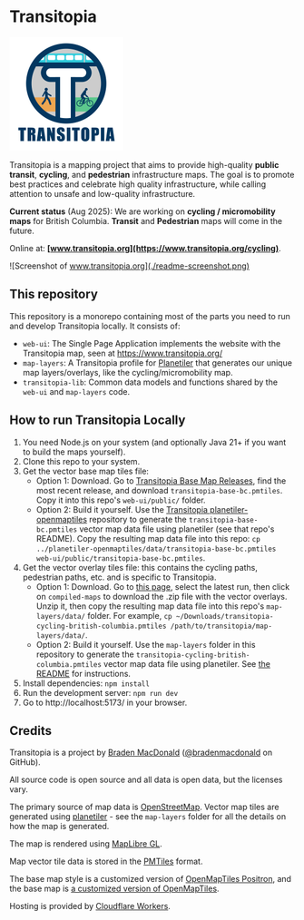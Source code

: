 # Transitopia

<img src="./web-ui/public/transitopia-logo.svg" alt="Transitopia Logo" height=200>

Transitopia is a mapping project that aims to provide high-quality **public transit**, **cycling**, and **pedestrian** infrastructure maps. The goal is to promote best practices and celebrate high quality infrastructure, while calling attention to unsafe and low-quality infrastructure.

**Current status** (Aug 2025): We are working on **cycling / micromobility maps** for British Columbia. **Transit** and **Pedestrian** maps will come in the future.

Online at: **[www.transitopia.org](https://www.transitopia.org/cycling)**.

![Screenshot of www.transitopia.org](./readme-screenshot.png)

## This repository

This repository is a monorepo containing most of the parts you need to run and develop Transitopia locally. It consists of:

- `web-ui`: The Single Page Application implements the website with the Transitopia map, seen at https://www.transitopia.org/
- `map-layers`: A Transitopia profile for [Planetiler](https://github.com/onthegomap/planetiler) that generates our unique map layers/overlays, like the cycling/micromobility map.
- `transitopia-lib`: Common data models and functions shared by the `web-ui` and `map-layers` code.

## How to run Transitopia Locally

1. You need Node.js on your system (and optionally Java 21+ if you want to build the maps yourself).
2. Clone this repo to your system.
3. Get the vector base map tiles file:
   - Option 1: Download. Go to [Transitopia Base Map Releases](https://github.com/transitopia/planetiler-openmaptiles/releases), find the most recent release, and download `transitopia-base-bc.pmtiles`. Copy it into this repo's `web-ui/public/` folder.
   - Option 2: Build it yourself. Use the [Transitopia planetiler-openmaptiles](https://github.com/transitopia/planetiler-openmaptiles) repository to generate the `transitopia-base-bc.pmtiles` vector map data file using planetiler (see that repo's README). Copy the resulting map data file into this repo: `cp ../planetiler-openmaptiles/data/transitopia-base-bc.pmtiles web-ui/public/transitopia-base-bc.pmtiles`.
4. Get the vector overlay tiles file: this contains the cycling paths, pedestrian paths, etc. and is specific to Transitopia.
   - Option 1: Download. Go to [this page](https://github.com/transitopia/transitopia/actions/workflows/build_cycling.yml?query=event%3Aschedule), select the latest run, then click on `compiled-maps` to download the .zip file with the vector overlays. Unzip it, then copy the resulting map data file into this repo's `map-layers/data/` folder. For example, `cp ~/Downloads/transitopia-cycling-british-columbia.pmtiles /path/to/transitopia/map-layers/data/`.
   - Option 2: Build it yourself. Use the `map-layers` folder in this repository to generate the `transitopia-cycling-british-columbia.pmtiles` vector map data file using planetiler. See [the README](./map-layers/README.md) for instructions.
5. Install dependencies: `npm install`
6. Run the development server: `npm run dev`
7. Go to http://localhost:5173/ in your browser.

## Credits

Transitopia is a project by [Braden MacDonald](https://www.bradenmacdonald.com) ([@bradenmacdonald](https://github.com/bradenmacdonald) on GitHub).

All source code is open source and all data is open data, but the licenses vary.

The primary source of map data is [OpenStreetMap](https://www.openstreetmap.org/). Vector map tiles are generated using [planetiler](https://github.com/onthegomap/planetiler) - see the `map-layers` folder for all the details on how the map is generated.

The map is rendered using [MapLibre GL](https://maplibre.org/).

Map vector tile data is stored in the [PMTiles](https://github.com/protomaps/PMTiles) format.

The base map style is a customized version of [OpenMapTiles Positron](https://github.com/openmaptiles/positron-gl-style), and the base map is [a customized version of OpenMapTiles](https://github.com/transitopia/planetiler-openmaptiles).

Hosting is provided by [Cloudflare Workers](https://workers.cloudflare.com/).
